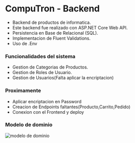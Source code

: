# CompuTron - Backend
- Backend de productos de informatica.
- Este backend fue realizado con ASP.NET Core Web API.
- Persistencia en Base de Relacional (SQL).
- Implementacion de Fluent Validations.
- Uso de .Env

### Funcionalidades del sistema
- Gestion de Categorias de Productos.
- Gestion de Roles de Usuario.
- Gestion de Usuarios(Falta aplicar la encriptacion)

### Proximamente

- Aplicar encriptacion en Password
- Creacion de Endpoints faltantes(Producto,Carrito,Pedido)
- Conexion con el Frontend y deploy

### Modelo de dominio

![modelo de dominio](https://github.com/agustinfarinia1/compuTron/blob/main/src/assets/modelo-dominio.png)

